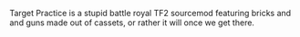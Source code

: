 Target Practice is a stupid battle royal TF2 sourcemod featuring bricks and and guns made out of cassets, or rather it will once we get there.
